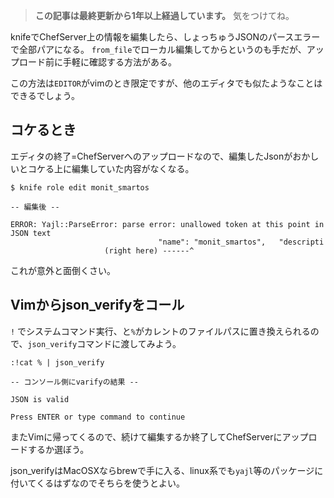 <!-- too_old -->
> **この記事は最終更新から1年以上経過しています。** 気をつけてね。


knifeでChefServer上の情報を編集したら、しょっちゅうJSONのパースエラーで全部パアになる。
`from_file`でローカル編集してからというのも手だが、アップロード前に手軽に確認する方法がある。

この方法は`EDITOR`がvimのとき限定ですが、他のエディタでも似たようなことはできるでしょう。

## コケるとき

エディタの終了=ChefServerへのアップロードなので、編集したJsonがおかしいとコケる上に編集していた内容がなくなる。

```bash:Shell-Out
$ knife role edit monit_smartos

-- 編集後 --

ERROR: Yajl::ParseError: parse error: unallowed token at this point in JSON text
                                 "name": "monit_smartos",   "descripti
                     (right here) ------^
```

これが意外と面倒くさい。

## Vimからjson_verifyをコール

`!` でシステムコマンド実行、と`%`がカレントのファイルパスに置き換えられるので、`json_verify`コマンドに渡してみよう。

```vim:Vimのコマンドモードで
:!cat % | json_verify

-- コンソール側にvarifyの結果 --

JSON is valid

Press ENTER or type command to continue
```

またVimに帰ってくるので、続けて編集するか終了してChefServerにアップロードするか選ぼう。

json_verifyはMacOSXならbrewで手に入る、linux系でも`yajl`等のパッケージに付いてくるはずなのでそちらを使うとよい。
